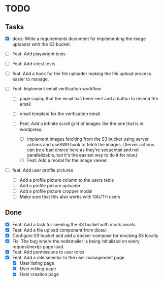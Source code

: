 # TODO

## Tasks

- [x] docs: Write a requirements document for implementing the image uploader with the S3 bucket.

- [ ] Feat: Add playwright tests
- [ ] Feat: Add vitest tests
- [ ] feat: Add a hook for the file uploader making the file upload process easier to manage.

- [ ] Feat: Implement email verification workflow

  - [ ] page saying that the email has been sent and a button to resend the email
  - [ ] email template for the verification email

  - [ ] Feat: Add a infinite scroll grid of images like the one that is in wordpress.
    - [ ] Implement images fetching from the S3 bucket using server actions and useSWR hook to fetch the images. (Server actions can be a bad choice here as they're sequential and not parallelizable, but it's the easiest way to do it for now.)
    - [ ] Feat: Add a modal for the image viewer.

- [ ] feat: Add user profile pictures
  - [ ] Add a profile picture column to the users table
  - [ ] Add a profile picture uploader
  - [ ] Add a profile picture cropper modal
  - [ ] Make sure that this also works with OAUTH users

## Done

- [x] Feat: Add a task for seeding the S3 bucket with mock assets
- [x] Feat: Add a file upload component from diceui
- [x] Configure S3 bucket and add a docker-compose for mocking S3 locally
- [x] Fix: The bug where the nodemailer is being initialized on every request/nextjs page load.
- [x] Feat: Add permissions to user roles
- [x] Feat: Add a role selector to the user management page.
  - [x] User listing page
  - [x] User editing page
  - [x] User creation page
